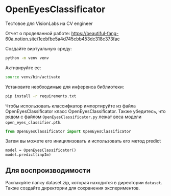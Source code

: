 # OpenEyesClassificator
Тестовое для VisionLabs на CV engineer

Отчет о проделанной работе: https://beautiful-fang-60a.notion.site/1eebfbe5a4d745cbb453dc318c373fac

Создайте виртуальную среду:
```bash
python -m venv venv
```

Активируйте ее:
```bash
source venv/bin/activate
```

Установите необходимые для инференса библиотеки:
```bash
pip install -r requirements.txt
```

Чтобы использовать классифкатор импортируйте из файла OpenEyesClassificator класс OpenEyesClassificator. Также убедитесь, что рядом с файлом `OpenEyesClassificator.py` лежат веса модели ``open_eyes_classifier.pth``.
```python
from OpenEyesClassificator import OpenEyesClassificator
```

Затем вы можете его иницилизовать и использовать его метод predict
```
model = OpenEyesClassificator()
model.predict(inpIm)
```

## Для воспроизводимости

Распакуйте папку dataset.zip, которая находится в директории `dataset`. Также создайте директории для сохранения экспериментов.
